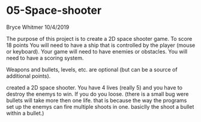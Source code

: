 # 05-Space-shooter
Bryce Whitmer   10/4/2019

The purpose of this project is to create a 2D space shooter game.
To score 18 points
You will need to have a ship that is controlled by the player (mouse or keyboard).
Your game will need to have enemies or obstacles.
You will need to have a scoring system.

 Weapons and bullets, levels, etc. are optional (but can be a source of additional points).

 created a 2D space shooter. You have 4 lives (really 5) and you have to destroy the enemys to win. If you do you loose. (there is a small bug were bullets will take more then one life. that is because the way the programs set up the enemys can fire multiple shoots in one. basiclly the shoot a bullet within a bullet.)
